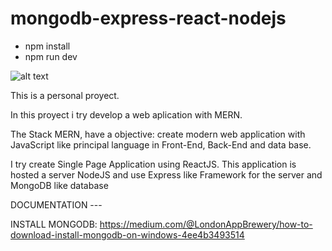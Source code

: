 # mongodb-express-react-nodejs

- npm install
- npm run dev

![alt text](https://i.ytimg.com/vi/DqpL5UtJHus/maxresdefault.jpg)

This is a personal proyect.

In this proyect i try develop a web aplication with MERN.

The Stack MERN, have a objective: create modern web application with JavaScript like principal language in Front-End, Back-End and data base.

I try create Single Page Application using ReactJS.
This application is hosted a server NodeJS and use Express like Framework for the server and MongoDB like database


DOCUMENTATION ---

INSTALL MONGODB:
https://medium.com/@LondonAppBrewery/how-to-download-install-mongodb-on-windows-4ee4b3493514


